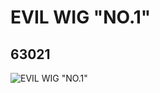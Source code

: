 # EVIL WIG "NO.1"
## 63021
![EVIL WIG "NO.1"](https://lc-www-live-s.legocdn.com/media/bricks/5/2/4529159.jpg)